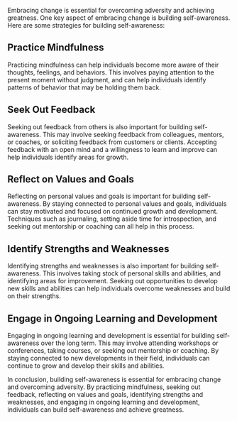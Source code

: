 
Embracing change is essential for overcoming adversity and achieving greatness. One key aspect of embracing change is building self-awareness. Here are some strategies for building self-awareness:

Practice Mindfulness
--------------------

Practicing mindfulness can help individuals become more aware of their thoughts, feelings, and behaviors. This involves paying attention to the present moment without judgment, and can help individuals identify patterns of behavior that may be holding them back.

Seek Out Feedback
-----------------

Seeking out feedback from others is also important for building self-awareness. This may involve seeking feedback from colleagues, mentors, or coaches, or soliciting feedback from customers or clients. Accepting feedback with an open mind and a willingness to learn and improve can help individuals identify areas for growth.

Reflect on Values and Goals
---------------------------

Reflecting on personal values and goals is important for building self-awareness. By staying connected to personal values and goals, individuals can stay motivated and focused on continued growth and development. Techniques such as journaling, setting aside time for introspection, and seeking out mentorship or coaching can all help in this process.

Identify Strengths and Weaknesses
---------------------------------

Identifying strengths and weaknesses is also important for building self-awareness. This involves taking stock of personal skills and abilities, and identifying areas for improvement. Seeking out opportunities to develop new skills and abilities can help individuals overcome weaknesses and build on their strengths.

Engage in Ongoing Learning and Development
------------------------------------------

Engaging in ongoing learning and development is essential for building self-awareness over the long term. This may involve attending workshops or conferences, taking courses, or seeking out mentorship or coaching. By staying connected to new developments in their field, individuals can continue to grow and develop their skills and abilities.

In conclusion, building self-awareness is essential for embracing change and overcoming adversity. By practicing mindfulness, seeking out feedback, reflecting on values and goals, identifying strengths and weaknesses, and engaging in ongoing learning and development, individuals can build self-awareness and achieve greatness.
